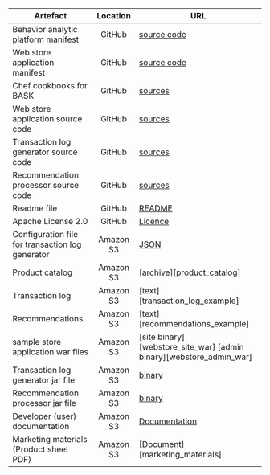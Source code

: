 Artefact | Location | URL	
--- | :---: | ---
Behavior analytic platform manifest	| GitHub | [source code][bap_manifest]
Web store application manifest | GitHub | [source code][webstore_manifest]
Chef cookbooks for BASK | GitHub | [sources][cookbooks_link]	
Web store application source code | GitHub |	[sources][webstore_source]	
Transaction log generator source code | GitHub | [sources][transaction_log_source]	
Recommendation processor source code | GitHub |	[sources][recommendation_processor_source]	
Readme file	| GitHub | [README][bask_readme]	
Apache License 2.0 | GitHub	| [Licence][bask_licence]
Configuration file for transaction log generator | Amazon S3 | [JSON][scenario_config]	
Product catalog	| Amazon S3	| [archive][product_catalog]	
Transaction log | Amazon S3	| [text][transaction_log_example]
Recommendations	| Amazon S3	| [text][recommendations_example]
sample store application war files | Amazon S3 | [site binary][webstore_site_war] [admin binary][webstore_admin_war]
Transaction log generator jar file | Amazon S3 | [binary][transaction_log_generator_binary]
Recommendation processor jar file |	Amazon S3 |	[binary][recommendation_processor_binary]
Developer (user) documentation | Amazon S3 | [Documentation][bask_doc_url]
Marketing materials (Product sheet PDF)	| Amazon S3	| [Document][marketing_materials]

[bap_manifest]: /manifests/behavior_analytics_platform.yaml
[webstore_manifest]: /manifests/webstore.yaml
[cookbooks_link]: /cookbooks/
[webstore_source]: /maven_projects/sample-store/
[transaction_log_source]: /maven_projects/dataset-generator/
[recommendation_processor_source]: /maven_projects/recommendation-processor/
[bask_readme]: /README.md
[bask_licence]: /LICENSE
[scenario_config]: http://gd-bask.s3.amazonaws.com/magento_scenario-config.json
[transaction_log_generator_binary]: http://gd-bask.s3.amazonaws.com/transaction-log-generator.jar
[recommendation_processor_binary]: https://s3.amazonaws.com/gd-bask/recommendation-processor.jar
[bask_doc_url]: /Documentation.md
